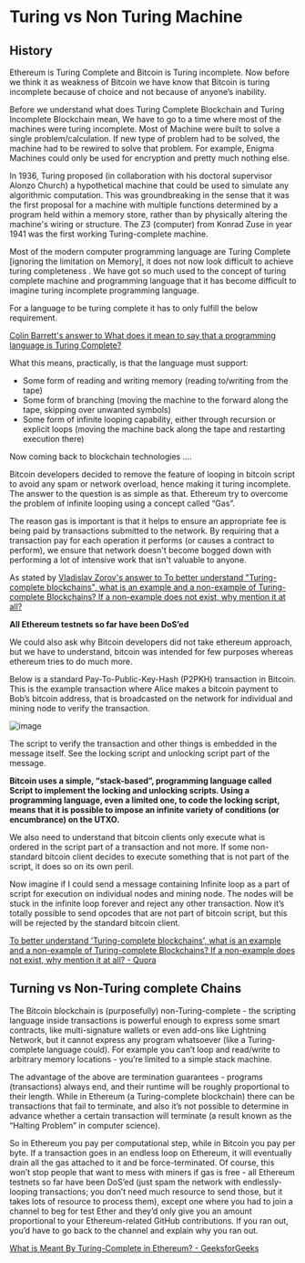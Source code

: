 # Turing vs Non Turing Machine

## History

Ethereum is Turing Complete and Bitcoin is Turing incomplete. Now before we think it as weakness of Bitcoin we have know that Bitcoin is turing incomplete because of choice and not because of anyone’s inability.

Before we understand what does Turing Complete Blockchain and Turing Incomplete Blockchain mean, We have to go to a time where most of the machines were turing incomplete. Most of Machine were built to solve a single problem/calculation. If new type of problem had to be solved, the machine had to be rewired to solve that problem. For example, Enigma Machines could only be used for encryption and pretty much nothing else.

In 1936, Turing proposed (in collaboration with his doctoral supervisor Alonzo Church) a hypothetical machine that could be used to simulate any algorithmic computation. This was groundbreaking in the sense that it was the first proposal for a machine with multiple functions determined by a program held within a memory store, rather than by physically altering the machine's wiring or structure. The Z3 (computer) from Konrad Zuse in year 1941 was the first working Turing-complete machine.

Most of the modern computer programming language are Turing Complete [ignoring the limitation on Memory], it does not now look difficult to achieve turing completeness . We have got so much used to the concept of turing complete machine and programming language that it has become difficult to imagine turing incomplete programming language.

For a language to be turing complete it has to only fulfill the below requirement.

[Colin Barrett's answer to What does it mean to say that a programming language is Turing Complete?](https://www.quora.com/What-does-it-mean-to-say-that-a-programming-language-is-Turing-Complete/answer/Colin-Barrett "www.quora.com")

What this means, practically, is that the language must support:

- Some form of reading and writing memory (reading to/writing from the tape)
- Some form of branching (moving the machine to the forward along the tape, skipping over unwanted symbols)
- Some form of infinite looping capability, either through recursion or explicit loops (moving the machine back along the tape and restarting execution there)

Now coming back to blockchain technologies ….

Bitcoin developers decided to remove the feature of looping in bitcoin script to avoid any spam or network overload, hence making it turing incomplete. The answer to the question is as simple as that. Ethereum try to overcome the problem of infinite looping using a concept called “Gas”.

The reason gas is important is that it helps to ensure an appropriate fee is being paid by transactions submitted to the network. By requiring that a transaction pay for each operation it performs (or causes a contract to perform), we ensure that network doesn't become bogged down with performing a lot of intensive work that isn't valuable to anyone.

As stated by [Vladislav Zorov's answer to To better understand "Turing-complete blockchains", what is an example and a non-example of Turing-complete Blockchains? If a non-example does not exist, why mention it at all?](https://www.quora.com/To-better-understand-Turing-complete-blockchains-what-is-an-example-and-a-non-example-of-Turing-complete-Blockchains-If-a-non-example-does-not-exist-why-mention-it-at-all/answer/Vladislav-Zorov "www.quora.com")

**All Ethereum testnets so far have been DoS’ed**

We could also ask why Bitcoin developers did not take ethereum approach, but we have to understand, bitcoin was intended for few purposes whereas ethereum tries to do much more.

Below is a standard Pay-To-Public-Key-Hash (P2PKH) transaction in Bitcoin. This is the example transaction where Alice makes a bitcoin payment to Bob’s bitcoin address, that is broadcasted on the network for individual and mining node to verify the transaction.

![image](https://qph.cf2.quoracdn.net/main-qimg-5caf2183b70edf8a5a9dd0d333cd7557-pjlq)

The script to verify the transaction and other things is embedded in the message itself. See the locking script and unlocking script part of the message.

**Bitcoin uses a simple, “stack-based”, programming language called Script to implement the locking and unlocking scripts. Using a programming language, even a limited one, to code the locking script, means that it is possible to impose an infinite variety of conditions (or encumbrance) on the UTXO.**

We also need to understand that bitcoin clients only execute what is ordered in the script part of a transaction and not more. If some non-standard bitcoin client decides to execute something that is not part of the script, it does so on its own peril.

Now imagine if I could send a message containing Infinite loop as a part of script for execution on individual nodes and mining node. The nodes will be stuck in the infinite loop forever and reject any other transaction. Now it’s totally possible to send opcodes that are not part of bitcoin script, but this will be rejected by the standard bitcoin client.

[To better understand 'Turing-complete blockchains', what is an example and a non-example of Turing-complete Blockchains? If a non-example does not exist, why mention it at all? - Quora](https://www.quora.com/To-better-understand-Turing-complete-blockchains-what-is-an-example-and-a-non-example-of-Turing-complete-Blockchains-If-a-non-example-does-not-exist-why-mention-it-at-all)

## Turning vs Non-Turing complete Chains

The Bitcoin blockchain is (purposefully) non-Turing-complete - the scripting language inside transactions is powerful enough to express some smart contracts, like multi-signature wallets or even add-ons like Lightning Network, but it cannot express any program whatsoever (like a Turing-complete language could). For example you can’t loop and read/write to arbitrary memory locations - you’re limited to a simple stack machine.

The advantage of the above are termination guarantees - programs (transactions) always end, and their runtime will be roughly proportional to their length. While in Ethereum (a Turing-complete blockchain) there can be transactions that fail to terminate, and also it’s not possible to determine in advance whether a certain transaction will terminate (a result known as the “Halting Problem” in computer science).

So in Ethereum you pay per computational step, while in Bitcoin you pay per byte. If a transaction goes in an endless loop on Ethereum, it will eventually drain all the gas attached to it and be force-terminated. Of course, this won’t stop people that want to mess with miners if gas is free - all Ethereum testnets so far have been DoS’ed (just spam the network with endlessly-looping transactions; you don’t need much resource to send those, but it takes lots of resource to process them), except one where you had to join a channel to beg for test Ether and they’d only give you an amount proportional to your Ethereum-related GitHub contributions. If you ran out, you’d have to go back to the channel and explain why you ran out.

[What is Meant By Turing-Complete in Ethereum? - GeeksforGeeks](https://www.geeksforgeeks.org/what-is-meant-by-turing-complete-in-ethereum/)
